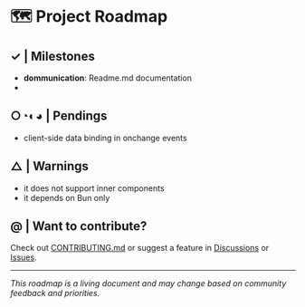 # 🗺️ Project Roadmap

## ✓ | Milestones

- **dommunication**: Readme.md documentation 
- 

## ○◔◐◕  | Pendings 

- client-side data binding in onchange events
 
## △ | Warnings

- it does not support inner components 
- it depends on Bun only

## @ | Want to contribute?

Check out [CONTRIBUTING.md](./CONTRIBUTING.md) or suggest a feature in 
[Discussions](https://github.com/your-repo/discussions) or [Issues](https://github.com/your-repo/issues).

---

_This roadmap is a living document and may change based on community feedback and priorities._
